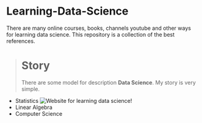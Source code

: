# Learning-Data-Science
There are many online courses, books, channels youtube and other ways for learning data science. This repository is a collection of the best references.
> # Story
> There are some model for description **Data Science**.
> My story is very simple.   
- Statistics
![Website for learning data science!](file:///C:/Users/saeid/Downloads/20%20websites%20for%20learning%20online.jpg "Website")
- Linear Algebra
- Computer Science
